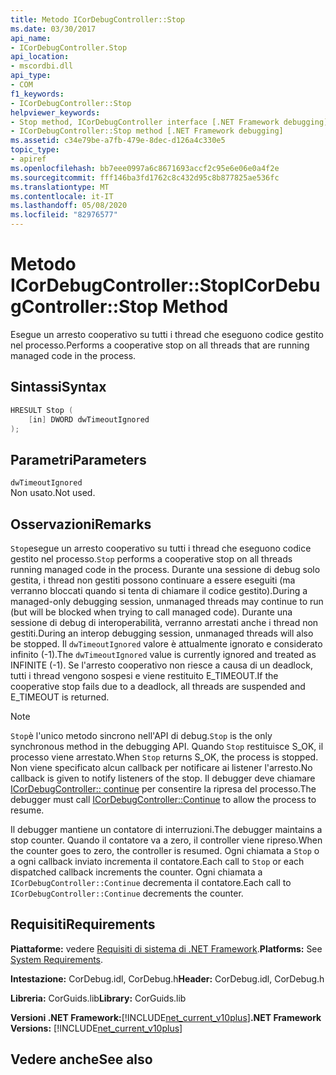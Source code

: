 ```yaml
---
title: Metodo ICorDebugController::Stop
ms.date: 03/30/2017
api_name:
- ICorDebugController.Stop
api_location:
- mscordbi.dll
api_type:
- COM
f1_keywords:
- ICorDebugController::Stop
helpviewer_keywords:
- Stop method, ICorDebugController interface [.NET Framework debugging]
- ICorDebugController::Stop method [.NET Framework debugging]
ms.assetid: c34e79be-a7fb-479e-8dec-d126a4c330e5
topic_type:
- apiref
ms.openlocfilehash: bb7eee0997a6c8671693accf2c95e6e06e0a4f2e
ms.sourcegitcommit: fff146ba3fd1762c8c432d95c8b877825ae536fc
ms.translationtype: MT
ms.contentlocale: it-IT
ms.lasthandoff: 05/08/2020
ms.locfileid: "82976577"
---
```

# <a name="icordebugcontrollerstop-method"></a><span data-ttu-id="1188b-102">Metodo ICorDebugController::Stop</span><span class="sxs-lookup"><span data-stu-id="1188b-102">ICorDebugController::Stop Method</span></span>
<span data-ttu-id="1188b-103">Esegue un arresto cooperativo su tutti i thread che eseguono codice gestito nel processo.</span><span class="sxs-lookup"><span data-stu-id="1188b-103">Performs a cooperative stop on all threads that are running managed code in the process.</span></span>  
  
## <a name="syntax"></a><span data-ttu-id="1188b-104">Sintassi</span><span class="sxs-lookup"><span data-stu-id="1188b-104">Syntax</span></span>  
  
```cpp  
HRESULT Stop (  
    [in] DWORD dwTimeoutIgnored  
);  
```  
  
## <a name="parameters"></a><span data-ttu-id="1188b-105">Parametri</span><span class="sxs-lookup"><span data-stu-id="1188b-105">Parameters</span></span>  
 `dwTimeoutIgnored`  
 <span data-ttu-id="1188b-106">Non usato.</span><span class="sxs-lookup"><span data-stu-id="1188b-106">Not used.</span></span>  
  
## <a name="remarks"></a><span data-ttu-id="1188b-107">Osservazioni</span><span class="sxs-lookup"><span data-stu-id="1188b-107">Remarks</span></span>  
 <span data-ttu-id="1188b-108">`Stop`esegue un arresto cooperativo su tutti i thread che eseguono codice gestito nel processo.</span><span class="sxs-lookup"><span data-stu-id="1188b-108">`Stop` performs a cooperative stop on all threads running managed code in the process.</span></span> <span data-ttu-id="1188b-109">Durante una sessione di debug solo gestita, i thread non gestiti possono continuare a essere eseguiti (ma verranno bloccati quando si tenta di chiamare il codice gestito).</span><span class="sxs-lookup"><span data-stu-id="1188b-109">During a managed-only debugging session, unmanaged threads may continue to run (but will be blocked when trying to call managed code).</span></span> <span data-ttu-id="1188b-110">Durante una sessione di debug di interoperabilità, verranno arrestati anche i thread non gestiti.</span><span class="sxs-lookup"><span data-stu-id="1188b-110">During an interop debugging session, unmanaged threads will also be stopped.</span></span> <span data-ttu-id="1188b-111">Il `dwTimeoutIgnored` valore è attualmente ignorato e considerato infinito (-1).</span><span class="sxs-lookup"><span data-stu-id="1188b-111">The `dwTimeoutIgnored` value is currently ignored and treated as INFINITE (-1).</span></span> <span data-ttu-id="1188b-112">Se l'arresto cooperativo non riesce a causa di un deadlock, tutti i thread vengono sospesi e viene restituito E_TIMEOUT.</span><span class="sxs-lookup"><span data-stu-id="1188b-112">If the cooperative stop fails due to a deadlock, all threads are suspended and E_TIMEOUT is returned.</span></span>  
  
> [!NOTE]
> <span data-ttu-id="1188b-113">`Stop`è l'unico metodo sincrono nell'API di debug.</span><span class="sxs-lookup"><span data-stu-id="1188b-113">`Stop` is the only synchronous method in the debugging API.</span></span> <span data-ttu-id="1188b-114">Quando `Stop` restituisce S_OK, il processo viene arrestato.</span><span class="sxs-lookup"><span data-stu-id="1188b-114">When `Stop` returns S_OK, the process is stopped.</span></span> <span data-ttu-id="1188b-115">Non viene specificato alcun callback per notificare ai listener l'arresto.</span><span class="sxs-lookup"><span data-stu-id="1188b-115">No callback is given to notify listeners of the stop.</span></span> <span data-ttu-id="1188b-116">Il debugger deve chiamare [ICorDebugController:: continue](icordebugcontroller-continue-method.md) per consentire la ripresa del processo.</span><span class="sxs-lookup"><span data-stu-id="1188b-116">The debugger must call [ICorDebugController::Continue](icordebugcontroller-continue-method.md) to allow the process to resume.</span></span>  
  
 <span data-ttu-id="1188b-117">Il debugger mantiene un contatore di interruzioni.</span><span class="sxs-lookup"><span data-stu-id="1188b-117">The debugger maintains a stop counter.</span></span> <span data-ttu-id="1188b-118">Quando il contatore va a zero, il controller viene ripreso.</span><span class="sxs-lookup"><span data-stu-id="1188b-118">When the counter goes to zero, the controller is resumed.</span></span> <span data-ttu-id="1188b-119">Ogni chiamata a `Stop` o a ogni callback inviato incrementa il contatore.</span><span class="sxs-lookup"><span data-stu-id="1188b-119">Each call to `Stop` or each dispatched callback increments the counter.</span></span> <span data-ttu-id="1188b-120">Ogni chiamata a `ICorDebugController::Continue` decrementa il contatore.</span><span class="sxs-lookup"><span data-stu-id="1188b-120">Each call to `ICorDebugController::Continue` decrements the counter.</span></span>  
  
## <a name="requirements"></a><span data-ttu-id="1188b-121">Requisiti</span><span class="sxs-lookup"><span data-stu-id="1188b-121">Requirements</span></span>  
 <span data-ttu-id="1188b-122">**Piattaforme:** vedere [Requisiti di sistema di .NET Framework](../../get-started/system-requirements.md).</span><span class="sxs-lookup"><span data-stu-id="1188b-122">**Platforms:** See [System Requirements](../../get-started/system-requirements.md).</span></span>  
  
 <span data-ttu-id="1188b-123">**Intestazione:** CorDebug.idl, CorDebug.h</span><span class="sxs-lookup"><span data-stu-id="1188b-123">**Header:** CorDebug.idl, CorDebug.h</span></span>  
  
 <span data-ttu-id="1188b-124">**Libreria:** CorGuids.lib</span><span class="sxs-lookup"><span data-stu-id="1188b-124">**Library:** CorGuids.lib</span></span>  
  
 <span data-ttu-id="1188b-125">**Versioni .NET Framework:**[!INCLUDE[net_current_v10plus](../../../../includes/net-current-v10plus-md.md)]</span><span class="sxs-lookup"><span data-stu-id="1188b-125">**.NET Framework Versions:** [!INCLUDE[net_current_v10plus](../../../../includes/net-current-v10plus-md.md)]</span></span>  
  
## <a name="see-also"></a><span data-ttu-id="1188b-126">Vedere anche</span><span class="sxs-lookup"><span data-stu-id="1188b-126">See also</span></span>
